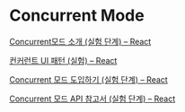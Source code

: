 # Concurrent Mode

[Concurrent모드 소개 (실험 단계) – React](https://ko.reactjs.org/docs/concurrent-mode-intro.html)

[컨커런트 UI 패턴 (실험) – React](https://ko.reactjs.org/docs/concurrent-mode-patterns.html)

[Concurrent 모드 도입하기 (실험 단계) – React](https://ko.reactjs.org/docs/concurrent-mode-adoption.html)

[Concurrent 모드 API 참고서 (실험 단계) – React](https://ko.reactjs.org/docs/concurrent-mode-reference.html)
